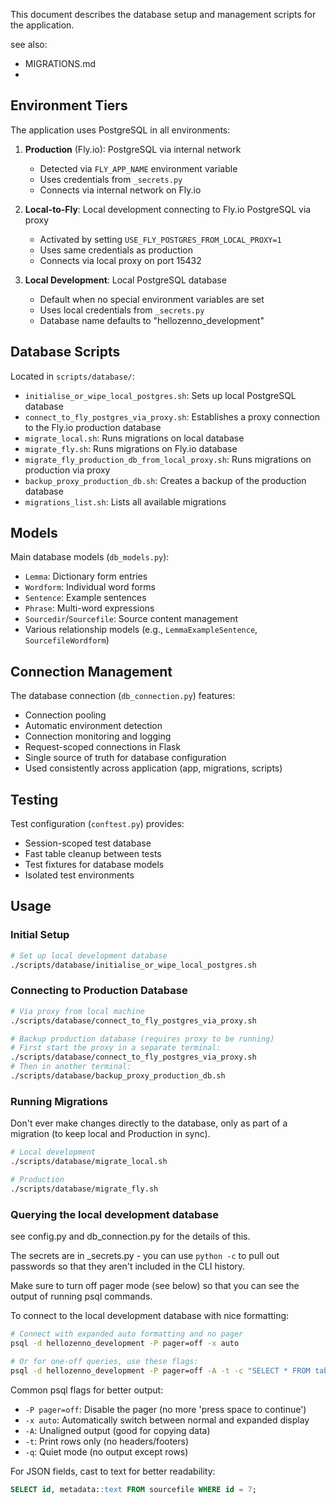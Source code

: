 This document describes the database setup and management scripts for the application.

see also:
- MIGRATIONS.md
- 

## Environment Tiers

The application uses PostgreSQL in all environments:

1. **Production** (Fly.io): PostgreSQL via internal network
   - Detected via `FLY_APP_NAME` environment variable
   - Uses credentials from `_secrets.py`
   - Connects via internal network on Fly.io

2. **Local-to-Fly**: Local development connecting to Fly.io PostgreSQL via proxy
   - Activated by setting `USE_FLY_POSTGRES_FROM_LOCAL_PROXY=1`
   - Uses same credentials as production
   - Connects via local proxy on port 15432

3. **Local Development**: Local PostgreSQL database
   - Default when no special environment variables are set
   - Uses local credentials from `_secrets.py`
   - Database name defaults to "hellozenno_development"

## Database Scripts

Located in `scripts/database/`:

- `initialise_or_wipe_local_postgres.sh`: Sets up local PostgreSQL database
- `connect_to_fly_postgres_via_proxy.sh`: Establishes a proxy connection to the Fly.io production database
- `migrate_local.sh`: Runs migrations on local database
- `migrate_fly.sh`: Runs migrations on Fly.io database
- `migrate_fly_production_db_from_local_proxy.sh`: Runs migrations on production via proxy
- `backup_proxy_production_db.sh`: Creates a backup of the production database
- `migrations_list.sh`: Lists all available migrations

## Models

Main database models (`db_models.py`):

- `Lemma`: Dictionary form entries
- `Wordform`: Individual word forms
- `Sentence`: Example sentences
- `Phrase`: Multi-word expressions
- `Sourcedir`/`Sourcefile`: Source content management
- Various relationship models (e.g., `LemmaExampleSentence`, `SourcefileWordform`)

## Connection Management

The database connection (`db_connection.py`) features:

- Connection pooling
- Automatic environment detection
- Connection monitoring and logging
- Request-scoped connections in Flask
- Single source of truth for database configuration
- Used consistently across application (app, migrations, scripts)

## Testing

Test configuration (`conftest.py`) provides:

- Session-scoped test database
- Fast table cleanup between tests
- Test fixtures for database models
- Isolated test environments

## Usage

### Initial Setup

```bash
# Set up local development database
./scripts/database/initialise_or_wipe_local_postgres.sh
```

### Connecting to Production Database

```bash
# Via proxy from local machine
./scripts/database/connect_to_fly_postgres_via_proxy.sh

# Backup production database (requires proxy to be running)
# First start the proxy in a separate terminal:
./scripts/database/connect_to_fly_postgres_via_proxy.sh
# Then in another terminal:
./scripts/database/backup_proxy_production_db.sh
```

### Running Migrations

Don't ever make changes directly to the database, only as part of a migration (to keep local and Production in sync).

```bash
# Local development
./scripts/database/migrate_local.sh

# Production
./scripts/database/migrate_fly.sh
```

### Querying the local development database

see config.py and db_connection.py for the details of this.

The secrets are in _secrets.py - you can use `python -c` to pull out passwords so that they aren't included in the CLI history.

Make sure to turn off pager mode (see below) so that you can see the output of running psql commands.

To connect to the local development database with nice formatting:

```bash
# Connect with expanded auto formatting and no pager
psql -d hellozenno_development -P pager=off -x auto

# Or for one-off queries, use these flags:
psql -d hellozenno_development -P pager=off -A -t -c "SELECT * FROM table;"
```

Common psql flags for better output:
- `-P pager=off`: Disable the pager (no more 'press space to continue')
- `-x auto`: Automatically switch between normal and expanded display
- `-A`: Unaligned output (good for copying data)
- `-t`: Print rows only (no headers/footers)
- `-q`: Quiet mode (no output except rows)

For JSON fields, cast to text for better readability:
```sql
SELECT id, metadata::text FROM sourcefile WHERE id = 7;
``` 